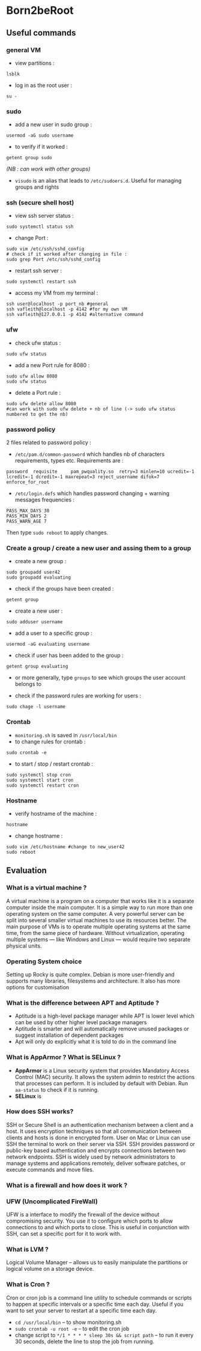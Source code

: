 # Born2beRoot

## Useful commands

### general VM

- view partitions :
```
lsblk
```
- log in as the root user :
```
su -
```

### sudo

- add a new user in sudo group :
```
usermod -aG sudo username
```
- to verify if it worked :
```
getent group sudo
```
*(NB : can work with other groups)*

- `visudo` is an alias that leads to `/etc/sudoers.d`. Useful for managing groups and rights

### ssh (secure shell host)
- view ssh server status :
```
sudo systemctl status ssh
```
- change Port :
```shell
sudo vim /etc/ssh/sshd_config
# check if it worked after changing in file :
sudo grep Port /etc/ssh/sshd_config
```
- restart ssh server :
```
sudo systemctl restart ssh
```
- access my VM from my terminal :
```shell
ssh user@localhost -p port_nb #general
ssh vafleith@localhost -p 4142 #for my own VM
ssh vafleith@127.0.0.1 -p 4142 #alternative command
```
### ufw

- check ufw status :
```
sudo ufw status
```

- add a new Port rule for 8080 :
```
sudo ufw allow 8080
sudo ufw status
```
- delete a Port rule :
``` shell
sudo ufw delete allow 8080
#can work with sudo ufw delete + nb of line (-> sudo ufw status numbered to get the nb)
```

### password policy
2 files related to password policy :
- `/etc/pam.d/common-password` which handles nb of characters requirements, types etc. Requirements are :
```
password  requisite     pam_pwquality.so  retry=3 minlen=10 ucredit=-1 lcredit=-1 dcredit=-1 maxrepeat=3 reject_username difok=7 enforce_for_root
```
- `/etc/login.defs` which handles password changing + warning messages frequencies :
```
PASS_MAX_DAYS 30
PASS_MIN_DAYS 2
PASS_WARN_AGE 7
```
Then type `sudo reboot` to apply changes.

### Create a group / create a new user and assing them to a group

- create a new group :
```
sudo groupadd user42
sudo groupadd evaluating
```
- check if the groups have been created :
```
getent group
```
- create a new user :
```
sudo adduser username
```
- add a user to a specific group :
```
usermod -aG evaluating username
```
- check if user has been added to the group :
```
getent group evaluating
```
- or more generally, type `groups` to see which groups the user account belongs to

- check if the password rules are working for users :
```
sudo chage -l username
```

### Crontab
- `monitoring.sh` is saved in `/usr/local/bin`
- to change rules for crontab :
```
sudo crontab -e
```
- to start / stop / restart crontab :
```
sudo systemctl stop cron
sudo systemctl start cron
sudo systemctl restart cron
```

### Hostname
- verify hostname of the machine :
```
hostname
```
- change hostname :
```shell
sudo vim /etc/hostname #change to new_user42
sudo reboot
```

## Evaluation

### What is a virtual machine ?
A virtual machine is a program on a computer that works like it is a separate computer inside the main computer. It is a simple way to run more than one operating system on the same computer. A very powerful server can be split into several smaller virtual machines to use its resources better. The main purpose of VMs is to operate multiple operating systems at the same time, from the same piece of hardware. Without virtualization, operating multiple systems — like Windows and Linux — would require two separate physical units.

### Operating System choice

Setting up Rocky is quite complex. Debian is more user-friendly and supports many libraries, filesystems and architecture. It also has more options for customisation

### What is the difference between APT and Aptitude ?

- Aptitude is a high-level package manager while APT is lower level which can be used by other higher level package managers
- Aptitude is smarter and will automatically remove unused packages or suggest installation of dependent packages
- Apt will only do explicitly what it is told to do in the command line

### What is AppArmor ? What is SELinux ?

- **AppArmor** is a Linux security system that provides Mandatory Access Control (MAC) security. It allows the system admin to restrict the actions that processes can perform. It is included by default with Debian. Run `aa-status` to check if it is running.
- **SELinux** is 

### How does SSH works?
SSH or Secure Shell is an authentication mechanism between a client and a host. It uses encryption techniques so that all communication between clients and hosts is done in encrypted form. User on Mac or Linux can use SSH the terminal to work on their server via SSH. SSH provides password or public-key based authentication and encrypts connections between two network endpoints. SSH is widely used by network administrators to manage systems and applications remotely, deliver software patches, or execute commands and move files.


### What is a firewall and how does it work ?

### UFW (Uncomplicated FireWall)

UFW is a interface to modify the firewall of the device without compromising security. You use it to configure which ports to allow connections to and which ports to close. This is useful in conjunction with SSH, can set a specific port for it to work with.

### What is LVM ?
Logical Volume Manager – allows us to easily manipulate the partitions or logical volume on a storage device.

### What is Cron ?

Cron or cron job is a command line utility to schedule commands or scripts to happen at specific intervals or a specific time each day. Useful if you want to set your server to restart at a specific time each day.

- `cd /usr/local/bin` – to show monitoring.sh
- `sudo crontab -u root -e` – to edit the cron job
- change script to `*/1 * * * * sleep 30s && script path` – to run it every 30 seconds, delete the line to stop the job from running.


